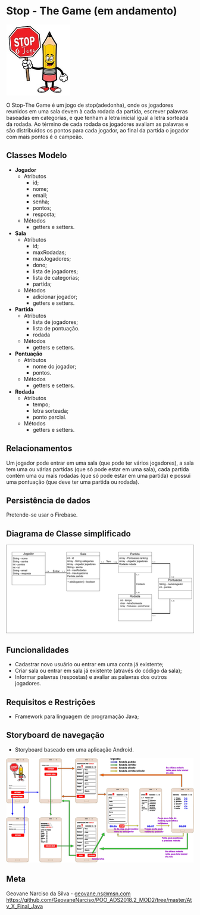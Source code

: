 # Stop - The Game (em andamento)
![stop](https://raw.githubusercontent.com/GeovaneNarciso/POO_ADS2018.2_MOD2/master/Atv_X_Final_Java/passos/Stop-logo.jpg)

O Stop-The Game é um jogo de stop(adedonha), onde os jogadores reunidos em uma sala devem à cada rodada da partida, escrever palavras baseadas em categorias, e que tenham a letra inicial igual a letra sorteada da rodada.
Ao término de cada rodada os jogadores avaliam as palavras e são distribuídos os pontos para cada jogador, ao final da partida o jogador com mais pontos é o campeão.

## Classes Modelo
- **Jogador**
  - Atributos
    - id;
    - nome;
    - email;
    - senha;
    - pontos;
    - resposta;
  - Métodos
    - getters e setters.
- **Sala**
  - Atributos
    - id;
    -  maxRodadas;
    -  maxJogadores;
    - dono;
    - lista de jogadores;
    - lista de categorias;
    - partida;
  - Métodos
    - adicionar jogador;
    - getters e setters.
- **Partida**
  - Atributos
    - lista de jogadores;
    - lista de pontuação.
    - rodada
  - Métodos
    - getters e setters.
- **Pontuação**
  - Atributos
    - nome do jogador;
    - pontos.
  - Métodos
    - getters e setters.
- **Rodada**
  - Atributos
    - tempo;
    - letra sorteada;
    - ponto parcial.
  - Métodos
    - getters e setters.
## Relacionamentos
Um jogador pode entrar em uma sala (que pode ter vários jogadores), a sala tem uma ou várias partidas (que só pode estar em uma sala), cada partida contém uma ou mais rodadas (que só pode estar em uma partida) e possui uma pontuação (que deve ter uma partida ou rodada).
## Persistência de dados
Pretende-se usar o Firebase.
## Diagrama de Classe simplificado
![diagrama de classe simplificado](https://raw.githubusercontent.com/GeovaneNarciso/POO_ADS2018.2_MOD2/master/Atv_X_Final_Java/passos/PassoBC.jpg)
## Funcionalidades
- Cadastrar novo usuário ou entrar em uma conta já existente;
- Criar sala ou entrar em sala já existente (através do código da sala);
- Informar palavras (respostas) e avaliar as palavras dos outros jogadores.
## Requisitos e Restrições
- Framework para linguagem de programação Java;
## Storyboard de navegação
- Storyboard baseado em uma aplicação Android.

![storyboard](https://raw.githubusercontent.com/GeovaneNarciso/POO_ADS2018.2_MOD2/master/Atv_X_Final_Java/passos/PassoD.jpg)

## Meta
Geovane Narciso da Silva - geovane.ns@msn.com
https://github.com/GeovaneNarciso/POO_ADS2018.2_MOD2/tree/master/Atv_X_Final_Java

